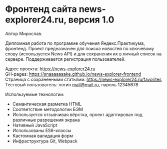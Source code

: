 # Фронтенд сайта news-explorer24.ru, версия 1.0
Автор Мирослав.  
  
Дипломная работа по программе обучения Яндекс.Практикума, фронтенд. Проект предназначен для поиска новостей по ключевому слову (используется News API) и для сохранения их в личный список на сервере. Поддерживается регистрация пользователей.  
  
Адрес проекта: https://news-explorer24.ru  
GH-pages: https://snaaaaaaake.github.io/news-explorer-frontend  
Страница с сохраненными статьями: https://news-explorer24.ru/favorites  
Тестовый пользователь: логин mail@mail.ru, пароль 12345678  
  
Используемые технологии:  
* Семантическая  разметка HTML  
* Соответствие методологии БЭМ  
* Используется отзывчивая вёрстка, проект адаптирован под различные разрешения экрана   
* Нативный JavaScript 
* Использованы ES6-классы
* Кастомная валидация форм
* Инфраструктура Git, Webpack 
